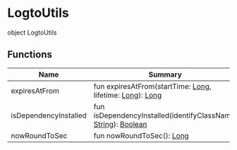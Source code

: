 # LogtoUtils

object LogtoUtils

## Functions

| Name                  | Summary                                                                                                                                                                                                                                                                          |
| --------------------- | -------------------------------------------------------------------------------------------------------------------------------------------------------------------------------------------------------------------------------------------------------------------------------- |
| expiresAtFrom         | fun expiresAtFrom(startTime: [Long](https://kotlinlang.org/api/latest/jvm/stdlib/kotlin/-long/index.html), lifetime: [Long](https://kotlinlang.org/api/latest/jvm/stdlib/kotlin/-long/index.html)): [Long](https://kotlinlang.org/api/latest/jvm/stdlib/kotlin/-long/index.html) |
| isDependencyInstalled | fun isDependencyInstalled(identifyClassName: [String](https://kotlinlang.org/api/latest/jvm/stdlib/kotlin/-string/index.html)): [Boolean](https://kotlinlang.org/api/latest/jvm/stdlib/kotlin/-boolean/index.html)                                                               |
| nowRoundToSec         | fun nowRoundToSec(): [Long](https://kotlinlang.org/api/latest/jvm/stdlib/kotlin/-long/index.html)                                                                                                                                                                                |
